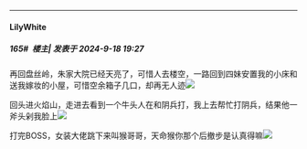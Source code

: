 ﻿
*****

####  LilyWhite  
##### 165#         楼主| 发表于 2024-9-18 19:27

再回盘丝岭，朱家大院已经天亮了，可惜人去楼空，一路回到四妹安置我的小床和送我嫁妆的小屋，可惜空余箱子几口，却再无人迹<img src="https://static.saraba1st.com/image/smiley/face2017/138.png" referrerpolicy="no-referrer">

回头进火焰山，走进去看到一个牛头人在和阴兵打，我上去帮忙打阴兵，结果他一斧头剁我脸上<img src="https://static.saraba1st.com/image/smiley/face2017/145.png" referrerpolicy="no-referrer">

打完BOSS，女装大佬跳下来叫猴哥哥，天命猴你那个后撤步是认真得嘛<img src="https://static.saraba1st.com/image/smiley/face2017/066.png" referrerpolicy="no-referrer">

